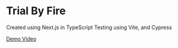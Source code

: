 # Trial By Fire
Created using Next.js in TypeScript
Testing using Vite, and Cypress

[Demo Video](https://youtu.be/OiSqOAlMohg?t=170)

